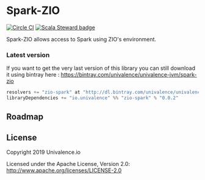 # Spark-ZIO

[![Circle CI](https://circleci.com/gh/univalence/zio-spark.svg?style=svg)](https://app.circleci.com/pipelines/github/univalence/zio-spark)
[![Scala Steward badge](https://img.shields.io/badge/Scala_Steward-helping-blue.svg?style=flat&logo=data:image/png;base64,iVBORw0KGgoAAAANSUhEUgAAAA4AAAAQCAMAAAARSr4IAAAAVFBMVEUAAACHjojlOy5NWlrKzcYRKjGFjIbp293YycuLa3pYY2LSqql4f3pCUFTgSjNodYRmcXUsPD/NTTbjRS+2jomhgnzNc223cGvZS0HaSD0XLjbaSjElhIr+AAAAAXRSTlMAQObYZgAAAHlJREFUCNdNyosOwyAIhWHAQS1Vt7a77/3fcxxdmv0xwmckutAR1nkm4ggbyEcg/wWmlGLDAA3oL50xi6fk5ffZ3E2E3QfZDCcCN2YtbEWZt+Drc6u6rlqv7Uk0LdKqqr5rk2UCRXOk0vmQKGfc94nOJyQjouF9H/wCc9gECEYfONoAAAAASUVORK5CYII=)](https://scala-steward.org)

Spark-ZIO allows access to Spark using ZIO's environment.

### Latest version

If you want to get the very last version of this library you can still download it using bintray here : https://bintray.com/univalence/univalence-jvm/spark-zio

```scala
resolvers += "zio-spark" at "http://dl.bintray.com/univalence/univalence-jvm"
libraryDependencies += "io.univalence" %% "zio-spark" % "0.0.2"
```

## Roadmap

## License

Copyright 2019 Univalence.io

Licensed under the Apache License, Version 2.0:
http://www.apache.org/licenses/LICENSE-2.0
